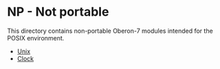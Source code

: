 NP - Not portable
=================

This directory contains non-portable Oberon-7 modules intended
for the POSIX environment.

- [Unix](Unix.Mod)
- [Clock](Clock.Mod)

